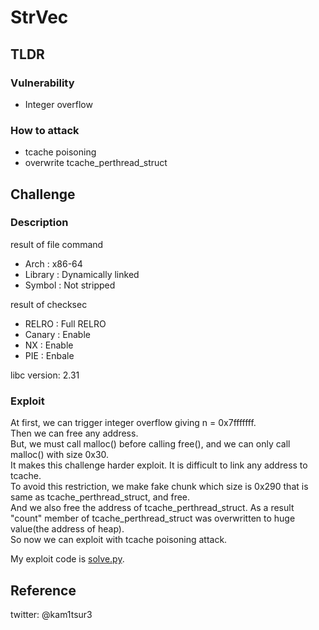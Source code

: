 # StrVec

## TLDR
### Vulnerability
* Integer overflow
### How to attack
* tcache poisoning
* overwrite tcache\_perthread\_struct

## Challenge
### Description
result of file command
* Arch    : x86-64
* Library : Dynamically linked
* Symbol  : Not stripped

result of checksec
* RELRO  : Full RELRO
* Canary : Enable
* NX     : Enable
* PIE    : Enbale

libc version: 2.31
### Exploit 
At first, we can trigger integer overflow giving n = 0x7fffffff.  
Then we can free any address.  
But, we must call malloc() before calling free(), and we can only call malloc() with size 0x30.  
It makes this challenge harder exploit. It is difficult to link any address to tcache.  
To avoid this restriction, we make fake chunk which size is 0x290 that is same as tcache\_perthread\_struct, and free.  
And we also free the address of tcache\_perthread\_struct.  As a result "count" member of tcache\_perthread\_struct was overwritten to huge value(the address of heap).  
So now we can exploit with tcache poisoning attack.  


My exploit code is [solve.py](https://github.com/kam1tsur3/2021_CTF/blob/master/asis/pwn/strvec/solve.py).

## Reference

twitter: @kam1tsur3
